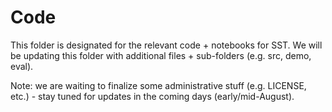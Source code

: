 # Code

This folder is designated for the relevant code + notebooks for SST. We will be updating this folder with additional files + sub-folders (e.g. src, demo, eval).

Note: we are waiting to finalize some administrative stuff (e.g. LICENSE, etc.) - stay tuned for updates in the coming days (early/mid-August).

